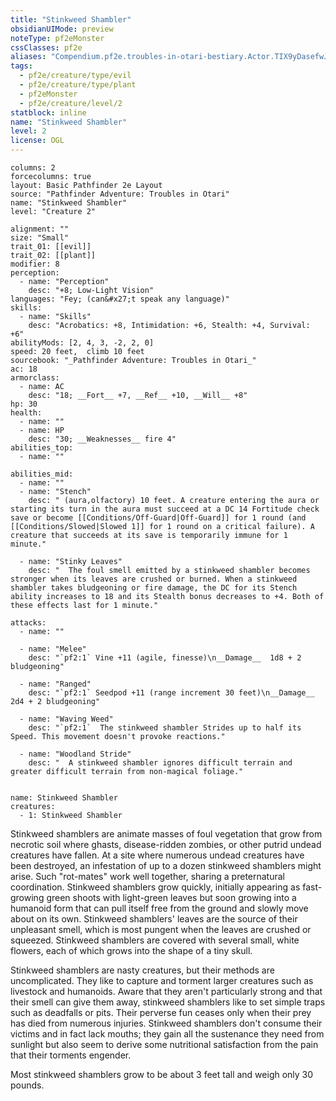 ```yaml
---
title: "Stinkweed Shambler"
obsidianUIMode: preview
noteType: pf2eMonster
cssClasses: pf2e
aliases: "Compendium.pf2e.troubles-in-otari-bestiary.Actor.TIX9yDasefwJ4PxI" 
tags:
  - pf2e/creature/type/evil
  - pf2e/creature/type/plant
  - pf2eMonster
  - pf2e/creature/level/2
statblock: inline
name: "Stinkweed Shambler"
level: 2
license: OGL
---
```


```statblock
columns: 2
forcecolumns: true
layout: Basic Pathfinder 2e Layout
source: "Pathfinder Adventure: Troubles in Otari"
name: "Stinkweed Shambler"
level: "Creature 2"

alignment: ""
size: "Small"
trait_01: [[evil]]
trait_02: [[plant]]
modifier: 8
perception:
  - name: "Perception"
    desc: "+8; Low-Light Vision"
languages: "Fey; (can&#x27;t speak any language)"
skills:
  - name: "Skills"
    desc: "Acrobatics: +8, Intimidation: +6, Stealth: +4, Survival: +6"
abilityMods: [2, 4, 3, -2, 2, 0]
speed: 20 feet,  climb 10 feet
sourcebook: "_Pathfinder Adventure: Troubles in Otari_"
ac: 18
armorclass:
  - name: AC
    desc: "18; __Fort__ +7, __Ref__ +10, __Will__ +8"
hp: 30
health:
  - name: ""
  - name: HP
    desc: "30; __Weaknesses__ fire 4"
abilities_top:
  - name: ""

abilities_mid:
  - name: ""
  - name: "Stench"
    desc: " (aura,olfactory) 10 feet. A creature entering the aura or starting its turn in the aura must succeed at a DC 14 Fortitude check save or become [[Conditions/Off-Guard|Off-Guard]] for 1 round (and [[Conditions/Slowed|Slowed 1]] for 1 round on a critical failure). A creature that succeeds at its save is temporarily immune for 1 minute."

  - name: "Stinky Leaves"
    desc: "  The foul smell emitted by a stinkweed shambler becomes stronger when its leaves are crushed or burned. When a stinkweed shambler takes bludgeoning or fire damage, the DC for its Stench ability increases to 18 and its Stealth bonus decreases to +4. Both of these effects last for 1 minute."

attacks:
  - name: ""

  - name: "Melee"
    desc: "`pf2:1` Vine +11 (agile, finesse)\n__Damage__  1d8 + 2 bludgeoning"

  - name: "Ranged"
    desc: "`pf2:1` Seedpod +11 (range increment 30 feet)\n__Damage__  2d4 + 2 bludgeoning"

  - name: "Waving Weed"
    desc: "`pf2:1`  The stinkweed shambler Strides up to half its Speed. This movement doesn't provoke reactions."

  - name: "Woodland Stride"
    desc: "  A stinkweed shambler ignores difficult terrain and greater difficult terrain from non-magical foliage."
 
```

```encounter-table
name: Stinkweed Shambler
creatures:
  - 1: Stinkweed Shambler
```



Stinkweed shamblers are animate masses of foul vegetation that grow from necrotic soil where ghasts, disease-ridden zombies, or other putrid undead creatures have fallen. At a site where numerous undead creatures have been destroyed, an infestation of up to a dozen stinkweed shamblers might arise. Such "rot-mates" work well together, sharing a preternatural coordination. Stinkweed shamblers grow quickly, initially appearing as fast-growing green shoots with light-green leaves but soon growing into a humanoid form that can pull itself free from the ground and slowly move about on its own. Stinkweed shamblers' leaves are the source of their unpleasant smell, which is most pungent when the leaves are crushed or squeezed. Stinkweed shamblers are covered with several small, white flowers, each of which grows into the shape of a tiny skull.

Stinkweed shamblers are nasty creatures, but their methods are uncomplicated. They like to capture and torment larger creatures such as livestock and humanoids. Aware that they aren't particularly strong and that their smell can give them away, stinkweed shamblers like to set simple traps such as deadfalls or pits. Their perverse fun ceases only when their prey has died from numerous injuries. Stinkweed shamblers don't consume their victims and in fact lack mouths; they gain all the sustenance they need from sunlight but also seem to derive some nutritional satisfaction from the pain that their torments engender.

Most stinkweed shamblers grow to be about 3 feet tall and weigh only 30 pounds.
